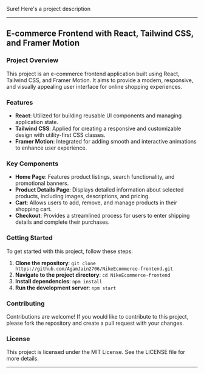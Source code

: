 Sure! Here's a project description 

---

## E-commerce Frontend with React, Tailwind CSS, and Framer Motion

### Project Overview
This project is an e-commerce frontend application built using React, Tailwind CSS, and Framer Motion. It aims to provide a modern, responsive, and visually appealing user interface for online shopping experiences.

### Features
- **React**: Utilized for building reusable UI components and managing application state.
- **Tailwind CSS**: Applied for creating a responsive and customizable design with utility-first CSS classes.
- **Framer Motion**: Integrated for adding smooth and interactive animations to enhance user experience.

### Key Components
- **Home Page**: Features product listings, search functionality, and promotional banners.
- **Product Details Page**: Displays detailed information about selected products, including images, descriptions, and pricing.
- **Cart**: Allows users to add, remove, and manage products in their shopping cart.
- **Checkout**: Provides a streamlined process for users to enter shipping details and complete their purchases.

### Getting Started
To get started with this project, follow these steps:
1. **Clone the repository**: `git clone https://github.com/AgamJain2706/NikeEcommerce-frontend.git`
2. **Navigate to the project directory**: `cd NikeEcommerce-frontend`
3. **Install dependencies**: `npm install`
4. **Run the development server**: `npm start`

### Contributing
Contributions are welcome! If you would like to contribute to this project, please fork the repository and create a pull request with your changes.

### License
This project is licensed under the MIT License. See the LICENSE file for more details.

---
